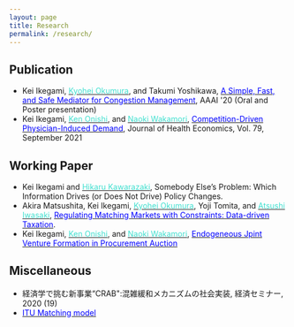 ```yaml
---
layout: page
title: Research
permalink: /research/
---
```



## Publication
- Kei Ikegami, [<font color="Turquoise">Kyohei Okumura</font>](https://okuchap.github.io/), and Takumi Yoshikawa, [<font color="blue">A Simple, Fast, and Safe Mediator for Congestion Management</font>](/assets/papers/CRAB_AAAI.pdf), AAAI '20 (Oral and Poster presentation)
- Kei Ikegami, [<font color="Turquoise">Ken Onishi</font>](https://sites.google.com/site/kenonishiecon/), and [<font color="Turquoise">Naoki Wakamori</font>](https://sites.google.com/site/nwakamori/home), [<font color="blue">Competition-Driven Physician-Induced Demand</font>](https://www.sciencedirect.com/science/article/pii/S0167629621000734?via%3Dihub), Journal of Health Economics, Vol. 79, September 2021

## Working Paper
- Kei Ikegami and [<font color="Turquoise">Hikaru Kawarazaki</font>](https://sites.google.com/site/hikarukawara/home), Somebody Else’s Problem: Which Information Drives (or Does Not Drive) Policy Changes.
- Akira Matsushita, Kei Ikegami, [<font color="Turquoise">Kyohei Okumura</font>](https://okuchap.github.io/), Yoji Tomita, and [<font color="Turquoise">Atsushi Iwasaki</font>](https://sites.google.com/site/a2ciwasaki/), [<font color="blue">Regulating Matching Markets with Constraints: Data-driven Taxation</font>](https://arxiv.org/abs/2205.14387).
- Kei Ikegami, [<font color="Turquoise">Ken Onishi</font>](https://sites.google.com/site/kenonishiecon/), and [<font color="Turquoise">Naoki Wakamori</font>](https://sites.google.com/site/nwakamori/home), [<font color="blue">Endogeneous Jpint Venture Formation in Procurement Auction</font>](/assets/papers/AuctionJV.pdf)


## Miscellaneous
- 経済学で挑む新事業“CRAB":混雑緩和メカニズムの社会実装, 経済セミナー, 2020 (19)
- [<font color="blue">ITU Matching model</font>](/assets/papers/ITUMatching.pdf)